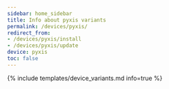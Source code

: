 ```yaml
---
sidebar: home_sidebar
title: Info about pyxis variants
permalink: /devices/pyxis/
redirect_from:
- /devices/pyxis/install
- /devices/pyxis/update
device: pyxis
toc: false
---
```

{% include templates/device_variants.md info=true %}
